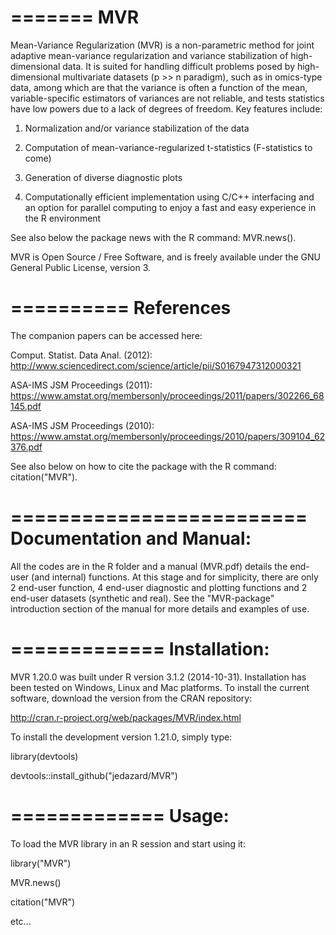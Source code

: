 =======
MVR
=======
Mean-Variance Regularization (MVR) is a non-parametric method for joint adaptive mean-variance regularization and variance stabilization of high-dimensional data.
It is suited for handling difficult problems posed by high-dimensional multivariate datasets (p >> n
paradigm), such as in omics-type data, among which are that the variance is often a function of the
mean, variable-specific estimators of variances are not reliable, and tests statistics have low powers
due to a lack of degrees of freedom.
Key features include:

1. Normalization and/or variance stabilization of the data

2. Computation of mean-variance-regularized t-statistics (F-statistics to come)

3. Generation of diverse diagnostic plots

4. Computationally efficient implementation using C/C++ interfacing and an option for parallel
computing to enjoy a fast and easy experience in the R environment

See also below the package news with the R command: MVR.news().

MVR is Open Source / Free Software, and is freely available under the GNU General Public License, version 3.

==========
References
==========
The companion papers can be accessed here:

Comput. Statist. Data Anal. (2012):
http://www.sciencedirect.com/science/article/pii/S0167947312000321

ASA-IMS JSM Proceedings (2011): 
https://www.amstat.org/membersonly/proceedings/2011/papers/302266_68145.pdf

ASA-IMS JSM Proceedings (2010): 
https://www.amstat.org/membersonly/proceedings/2010/papers/309104_62376.pdf

See also below on how to cite the package with the R command: citation("MVR").

=========================
Documentation and Manual: 
=========================
All the codes are in the R folder and a manual (MVR.pdf) details the end-user (and internal) functions. At this stage and for simplicity, there are only 2 end-user function, 4 end-user diagnostic and plotting functions and 2 end-user datasets (synthetic and real). See the "MVR-package" introduction section of the manual for more details and examples of use.

=============
Installation: 
=============
MVR 1.20.0 was built under R version 3.1.2 (2014-10-31).
Installation has been tested on Windows, Linux and Mac platforms.
To install the current software, download the version from the CRAN repository:

http://cran.r-project.org/web/packages/MVR/index.html


To install the development version 1.21.0, simply type:

library(devtools)

devtools::install_github("jedazard/MVR")

=============
Usage: 
=============
To load the MVR library in an R session and start using it:

library("MVR")

MVR.news()

citation("MVR")

etc...
